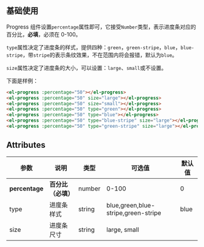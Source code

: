 <style>
  .demo-box.demo-progress {
    .el-progress {
      margin-bottom: 30px;
    }
  }
</style>

## 基础使用

Progress 组件设置`percentage`属性即可，它接受`Number`类型，表示进度条对应的百分比，**必填**，必须在 0-100。

`type`属性决定了进度条的样式，提供四种：`green`，`green-stripe`，`blue`，`blue-stripe`，带`stripe`的表示条纹效果，不在范围内将会报错，默认为`blue`。

`size`属性决定了进度条的大小，可以设置：`large`、`small`或不设置。

下面是样例：

<div class="demo-box demo-progress">
  <el-progress :percentage="50"></el-progress>
  <el-progress :percentage="50" size="large"></el-progress>
  <el-progress :percentage="50" size="small"></el-progress>
  <el-progress :percentage="50" type="green"></el-progress>
  <el-progress :percentage="50" type="blue"></el-progress>
  <el-progress :percentage="50" type="blue-stripe" size="large"></el-progress>
  <el-progress :percentage="50" type="green-stripe" size="large"></el-progress>
</div>

```html
<el-progress :percentage="50"></el-progress>
<el-progress :percentage="50" size="large"></el-progress>
<el-progress :percentage="50" size="small"></el-progress>
<el-progress :percentage="50" type="green"></el-progress>
<el-progress :percentage="50" type="blue"></el-progress>
<el-progress :percentage="50" type="blue-stripe" size="large"></el-progress>
<el-progress :percentage="50" type="green-stripe" size="large"></el-progress>
```

## Attributes
| 参数          | 说明            | 类型            | 可选值                 | 默认值   |
|-------------  |---------------- |---------------- |---------------------- |-------- |
| **percentage** | **百分比（必填）**   | number          |     0-100          |     0    |
| type          | 进度条样式           | string         | blue,green,blue-stripe,green-stripe | blue |
| size          | 进度条尺寸           | string          | large, small  |     |
